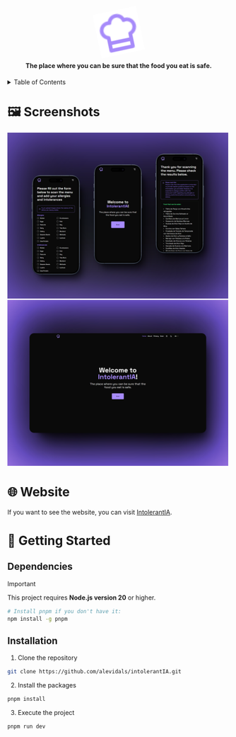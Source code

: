 <!-- <a href="https://intolerantia.vercel.app" target="_blank" style="font-size: 30px;">
IntolerantIA
</a> -->

<div align="center">
  <a href="https://intolerantia.vercel.app" target="_blank">
    <img src="./assets/logo.svg" alt="logo" width="100" style="transform: rotate(-12deg)" />
  </a>
  <p>
    <b>
      The place where you can be sure that the food you eat is safe.
    </b>
  </p>
</div>

<details style="margin-top: 20px;">
  <summary>Table of Contents</summary>

- [🖼️ Screenshots](#️-screenshots)
- [🌐 Website](#-website)
- [🚀 Getting Started](#-getting-started)
  - [Dependencies](#dependencies)
  - [Installation](#installation)

</details>

# 🖼️ Screenshots

<div>
  <img src="./assets/mobile-mock.png" alt="Mobile screenshot" width="500" />
</div>
<div>
  <img src="./assets/desktop-mock.png" alt="Desktop screenshot" width="500" />
</div>

# 🌐 Website

If you want to see the website, you can visit [IntolerantIA](https://intolerantia.vercel.app).

# 🚀 Getting Started

## Dependencies

> [!IMPORTANT]
> This project requires **Node.js version 20** or higher.

```bash
# Install pnpm if you don't have it:
npm install -g pnpm
```

## Installation

1. Clone the repository

```bash
git clone https://github.com/alevidals/intolerantIA.git
```

2. Install the packages

```bash
pnpm install
```

3. Execute the project

```sh
pnpm run dev
```
